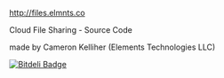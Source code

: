 http://files.elmnts.co

Cloud File Sharing - Source Code

made by Cameron Kelliher (Elements Technologies LLC)

[![Bitdeli Badge](https://d2weczhvl823v0.cloudfront.net/Elements-/files.elmnts.co/trend.png)](https://bitdeli.com/free "Bitdeli Badge")

